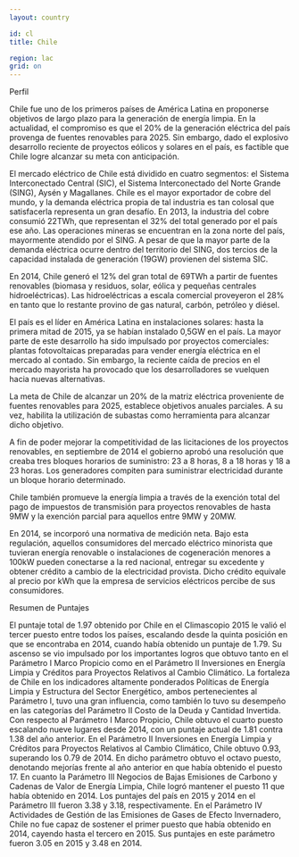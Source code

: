 ```yaml
---
layout: country

id: cl
title: Chile

region: lac
grid: on
---
```

Perfil

Chile fue uno de los primeros países de América Latina en proponerse objetivos de largo plazo para la generación de energía limpia. En la actualidad, el compromiso es que el 20% de la  generación eléctrica del país provenga de fuentes renovables para 2025. Sin embargo, dado el explosivo desarrollo reciente de proyectos eólicos y solares en el país, es factible que Chile logre alcanzar su meta con anticipación.

El mercado eléctrico de Chile está dividido en cuatro segmentos: el Sistema Interconectado Central (SIC), el Sistema Interconectado del Norte Grande (SING), Aysén y Magallanes. Chile es el mayor exportador de cobre del mundo, y la demanda eléctrica propia de tal industria es tan colosal que satisfacerla representa un gran desafío. En 2013, la industria del cobre consumió 22TWh, que representan el 32% del total generado por el país ese año. Las operaciones mineras se encuentran en la zona norte del país, mayormente atendido por el SING. A pesar de que la mayor parte de la demanda eléctrica ocurre dentro del territorio del SING, dos tercios de la capacidad instalada de generación (19GW) provienen del sistema SIC.

En 2014, Chile generó el 12% del gran total de 69TWh a partir de fuentes renovables (biomasa y residuos, solar, eólica y pequeñas centrales hidroeléctricas). Las hidroeléctricas a escala comercial proveyeron el 28% en tanto que lo restante provino de gas natural, carbón, petróleo y diésel.

El país es el líder en América Latina en instalaciones solares: hasta la primera mitad de 2015, ya se habían instalado 0,5GW en el país. La mayor parte de este desarrollo ha sido impulsado por proyectos comerciales: plantas fotovoltaicas preparadas para vender energía eléctrica en el mercado al contado. Sin embargo, la reciente caída de precios en el mercado mayorista ha provocado que los desarrolladores se vuelquen hacia nuevas alternativas.

La meta de Chile de alcanzar un 20% de la matriz eléctrica proveniente de fuentes renovables para 2025, establece objetivos anuales parciales. A su vez, habilita la utilización de subastas como herramienta para alcanzar dicho objetivo.

A fin de poder mejorar la competitividad de las licitaciones de los proyectos renovables, en septiembre de 2014 el gobierno aprobó una resolución que creaba tres bloques horarios de suministro: 23 a 8 horas, 8 a 18 horas y 18 a 23 horas. Los generadores compiten para suministrar electricidad durante un bloque horario determinado.

Chile también promueve la energía limpia a través de la exención total del pago de impuestos de transmisión para proyectos renovables de hasta 9MW y la exención parcial para aquellos entre 9MW y 20MW.

En 2014, se incorporó una normativa de medición neta. Bajo esta regulación, aquellos consumidores del mercado eléctrico minorista que tuvieran energía renovable o instalaciones de cogeneración menores a 100kW pueden conectarse a la red nacional, entregar su excedente y obtener crédito a cambio de la electricidad provista. Dicho crédito equivale al precio por kWh que la empresa de servicios eléctricos percibe de sus consumidores. 

Resumen de Puntajes

El puntaje total de 1.97 obtenido por Chile en el Climascopio 2015 le valió el tercer puesto entre todos los países, escalando desde la quinta posición en que se encontraba en 2014, cuando había obtenido un puntaje de 1.79.
Su ascenso se vio impulsado por los importantes logros que obtuvo tanto en el Parámetro I Marco Propicio como en el Parámetro II Inversiones en Energía Limpia y Créditos para Proyectos Relativos al Cambio Climático. La fortaleza de Chile en los indicadores altamente ponderados Políticas de Energía Limpia y Estructura del Sector Energético, ambos pertenecientes al Parámetro I, tuvo una gran influencia, como también lo tuvo su desempeño en las categorías del Parámetro II Costo de la Deuda y Cantidad Invertida.
Con respecto al Parámetro I Marco Propicio, Chile obtuvo el cuarto puesto escalando nueve lugares desde 2014, con un puntaje actual de 1.81 contra 1.38 del año anterior.
En el Parámetro II Inversiones en Energía Limpia y Créditos para Proyectos Relativos al Cambio Climático, Chile obtuvo 0.93, superando los 0.79 de 2014. En dicho parámetro obtuvo el octavo puesto, denotando mejorías frente al año anterior en que había obtenido el puesto 17.
En cuanto la Parámetro III Negocios de Bajas Emisiones de Carbono y Cadenas de Valor de Energía Limpia, Chile logró mantener el puesto 11 que había obtenido en 2014. Los puntajes del país en 2015 y 2014 en el Parámetro III fueron 3.38 y 3.18, respectivamente.
En el Parámetro IV Actividades de Gestión de las Emisiones de Gases de Efecto Invernadero, Chile no fue capaz de sostener el primer puesto que había obtenido en 2014, cayendo hasta el tercero en 2015. Sus puntajes en este parámetro fueron 3.05 en 2015 y 3.48 en 2014.

